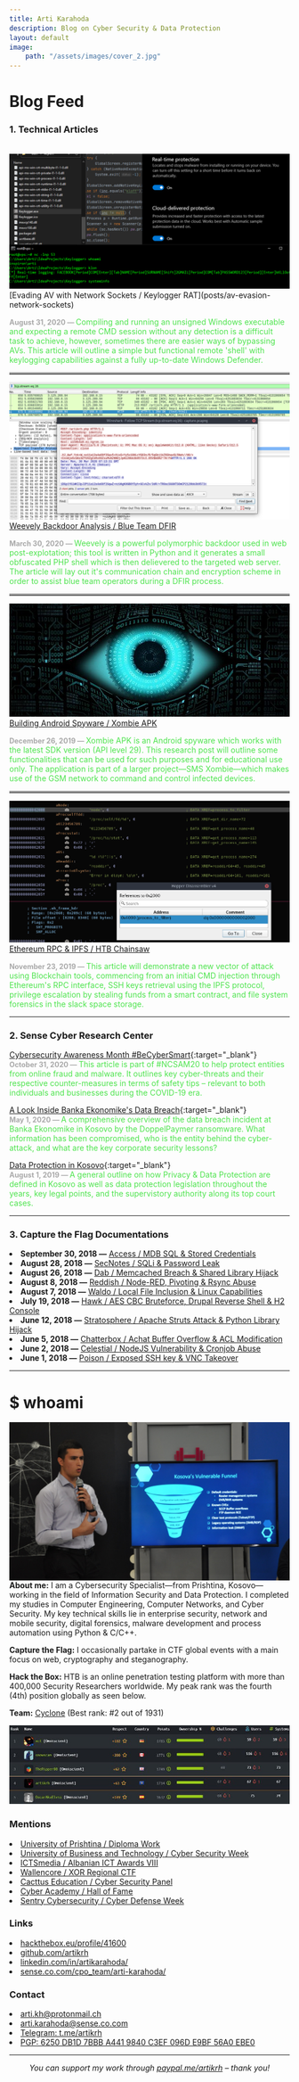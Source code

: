 ```yaml
---
title: Arti Karahoda
description: Blog on Cyber Security & Data Protection
layout: default
image:
    path: "/assets/images/cover_2.jpg"
---
```


<style>
#nav {
    display:none;
}
section {
    padding: 30px 0px 0px 0px;
}
ul {
  list-style-position: inside;
  padding-left: 0;
}
hr.splitter {
    background-image: none !important;
    border-top: 3px solid #A0A0A0;
}
</style>

# Blog Feed
### 1. Technical Articles  
<br>
<a href="posts/av-evasion-network-sockets"><img src="/assets/images/Keylogger2.png"></a>
[Evading AV with Network Sockets / Keylogger RAT](posts/av-evasion-network-sockets)  

<span style="color:#A9A9A9;font-size:90%"><b>August 31, 2020 — </b></span> 
<span style="color:#4ee44e;">Compiling and running an unsigned Windows executable and expecting a remote CMD session without any detection is a difficult task to achieve, however, sometimes there are easier ways of bypassing AVs. This article will outline a simple but functional remote 'shell' with keylogging capabilities against a fully up-to-date Windows Defender.</span>

<hr class="splitter">

<a href="posts/weevely-backdoor-analysis"><img src="/assets/images/weevely.png"></a>
[Weevely Backdoor Analysis / Blue Team DFIR](posts/weevely-backdoor-analysis)  

<span style="color:#A9A9A9;font-size:90%"><b>March 30, 2020 — </b></span> 
<span style="color:#4ee44e;">Weevely is a powerful polymorphic backdoor used in web post-explotation; this tool is written in Python and it generates a small obfuscated PHP shell which is then delievered to the targeted web server. The article will lay out it's communication chain and encryption scheme in order to assist blue team operators during a DFIR process.</span>

<hr class="splitter">

<a href="posts/building-android-spyware"><img src="/assets/images/xombie.jpg"></a>
[Building Android Spyware / Xombie APK](posts/building-android-spyware)  

<span style="color:#A9A9A9;font-size:90%"><b>December 26, 2019 — </b></span> 
<span style="color:#4ee44e;">Xombie APK is an Android spyware which works with the latest SDK version (API level 29). This research post will outline some functionalities that can be used for such purposes and for educational use only. The application is part of a larger project—SMS Xombie—which makes use of the GSM network to command and control infected devices.</span>

<hr class="splitter">

<a href="posts/htb-chainsaw-writeup"><img src="/assets/images/chainsaw3.png"></a>
[Ethereum RPC & IPFS / HTB Chainsaw](posts/htb-chainsaw-writeup)  

<span style="color:#A9A9A9;font-size:90%"><b>November 23, 2019 — </b></span> 
<span style="color:#4ee44e;">This article will demonstrate a new vector of attack using Blockchain tools, commencing from an initial CMD injection through Ethereum's RPC interface, SSH keys retrieval using the IPFS protocol, privilege escalation by stealing funds from a smart contract, and file system forensics in the slack space storage.</span>

<hr>

### 2. Sense Cyber Research Center
[Cybersecurity Awareness Month #BeCyberSmart](https://sense.co.com/2020/10/31/cybersecurity-awareness-month/){:target="_blank"}  
<span style="color:#A9A9A9;font-size:90%"><b>October 31, 2020 — </b></span> 
<span style="color:#4ee44e;">This article is part of #NCSAM20 to help protect entities from online fraud and malware. It outlines key cyber-threats and their respective counter-measures in terms of safety tips – relevant to both individuals and businesses during the COVID-19 era.</span>

[A Look Inside Banka Ekonomike's Data Breach](https://sense.co.com/2020/05/01/banka-ekonomike-rks-breach/){:target="_blank"}  
<span style="color:#A9A9A9;font-size:90%"><b>May 1, 2020 — </b></span> 
<span style="color:#4ee44e;">A comprehensive overview of the data breach incident at Banka Ekonomike in Kosovo by the DoppelPaymer ransomware. What information has been compromised, who is the entity behind the cyber-attack, and what are the key corporate security lessons?</span>

[Data Protection in Kosovo](https://sense.co.com/2019/08/01/data-protection-ks/){:target="_blank"}  
<span style="color:#A9A9A9;font-size:90%"><b>August 1, 2019 — </b></span> 
<span style="color:#4ee44e;">A general outline on how Privacy & Data Protection are defined in Kosovo as well as data protection legislation throughout the years, key legal points, and the supervistory authority along its top court cases.</span>

<hr>

### 3. Capture the Flag Documentations
- **September 30, 2018 —** [Access / MDB SQL & Stored Credentials](assets/pdfs/Access.pdf)
- **August 28, 2018 —** [SecNotes / SQLi & Password Leak](assets/pdfs/SecNotes.pdf)
- **August 26, 2018 —** [Dab / Memcached Breach & Shared Library Hijack](assets/pdfs/Dab.pdf)
- **August 8, 2018 —** [Reddish / Node-RED, Pivoting & Rsync Abuse](assets/pdfs/Reddish.pdf)
- **August 7, 2018 —** [Waldo / Local File Inclusion & Linux Capabilities](assets/pdfs/Waldo.pdf)
- **July 19, 2018 —** [Hawk / AES CBC Bruteforce, Drupal Reverse Shell & H2 Console](assets/pdfs/Hawk.pdf)
- **June 12, 2018 —** [Stratosphere / Apache Struts Attack & Python Library Hijack](assets/pdfs/Stratosphere.pdf)
- **June 5, 2018 —** [Chatterbox / Achat Buffer Overflow & ACL Modification](assets/pdfs/Chatterbox.pdf)
- **June 2, 2018 —** [Celestial / NodeJS Vulnerability & Cronjob Abuse](assets/pdfs/Celestial.pdf)
- **June 1, 2018 —** [Poison / Exposed SSH key & VNC Takeover](assets/pdfs/Poison.pdf)

<hr>

# $ whoami

<img style="padding-right: 30px;" align="left" style="margin-bottom:1em;" src="assets/images/cover_2.jpg">

**About me:** I am a Cybersecurity Specialist—from Prishtina, Kosovo—working in the field of Information Security and Data Protection. I completed my studies in Computer Engineering, Computer Networks, and Cyber Security. My key technical skills lie in enterprise security, network and mobile security, digital forensics, malware development and process automation using Python & C/C++.

**Capture the Flag:** I occasionally partake in CTF global events with a main focus on web, cryptography and steganography.

**Hack the Box:** HTB is an online penetration testing platform with more than 400,000 Security Researchers worldwide. My peak rank was the fourth (4th) position globally as seen below.

**Team:** [Cyclone](https://www.hackthebox.eu/home/teams/profile/1219) (Best rank: #2 out of 1931)

<img src="assets/images/HTB-members-HoF.jpg">

### Mentions
- [University of Prishtina / Diploma Work](https://www.linkedin.com/feed/update/urn:li:activity:6736571726630584321/)
- [University of Business and Technology / Cyber Security Week](assets/pdfs/UBT_Cyber-Resilience.pdf)
- [ICTSmedia / Albanian ICT Awards VIII](https://ictawards.org/2019/edicioni-i-8-te-i-ict-awards-ndan-cmimet-per-historite-shqiptare-te-suksesit-ne-teknologji/)
- [Wallencore / XOR Regional CTF](https://wallencore.com/wallencore-awards-certificates-of-achievement-to-xorctf74e-2020-contest-winners/)
- [Cacttus Education / Cyber Security Panel](https://cacttus.education/cacttus-education-se-bashku-me-cyber-academy-dhe-cacttus-organizuan-panelin-mbi-sigurine-kibernetike/)
- [Cyber Academy / Hall of Fame](https://cyberacademy.co/#alumnitext)
- [Sentry Cybersecurity / Cyber Defense Week](https://sentry.co.com/2019/06/11/cyber-defense-week-2018/)

### Links
- [hackthebox.eu/profile/41600](https://www.hackthebox.eu/profile/41600)
- [github.com/artikrh](https://github.com/artikrh)
- [linkedin.com/in/artikarahoda/](https://www.linkedin.com/in/artikarahoda/)
- [sense.co.com/cpo_team/arti-karahoda/](https://sense.co.com/cpo_team/arti-karahoda/)

### Contact
- [arti.kh@protonmail.ch](mailto:arti.kh@protonmail.ch)
- [arti.karahoda@sense.co.com](mailto:arti.karahoda@sense.co.com)
- [Telegram: t.me/artikrh](https://t.me/artikrh)
- [PGP: 6250 DB1D 7BBB A441 9840 C3EF 096D E9BF 56A0 EBE0](assets/txt/pgp-pub.txt)

<hr>
<p style="text-align: center;"><i>
You can support my work through <a href="https://www.paypal.com/paypalme/artikrh">paypal.me/artikrh</a> – thank you!
</i></p>